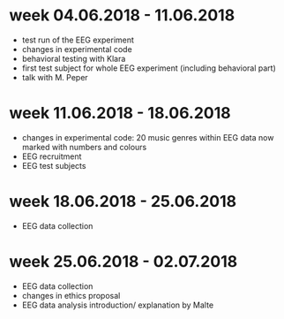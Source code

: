 # week 04.06.2018 - 11.06.2018
- test run of the EEG experiment
- changes in experimental code
- behavioral testing with Klara
- first test subject for whole EEG experiment (including behavioral part)
- talk with M. Peper

# week 11.06.2018 - 18.06.2018
- changes in experimental code: 20 music genres within EEG data now marked with numbers and colours
- EEG recruitment
- EEG test subjects

# week 18.06.2018 - 25.06.2018
- EEG data collection

# week 25.06.2018 - 02.07.2018
- EEG data collection
- changes in ethics proposal
- EEG data analysis introduction/ explanation by Malte
